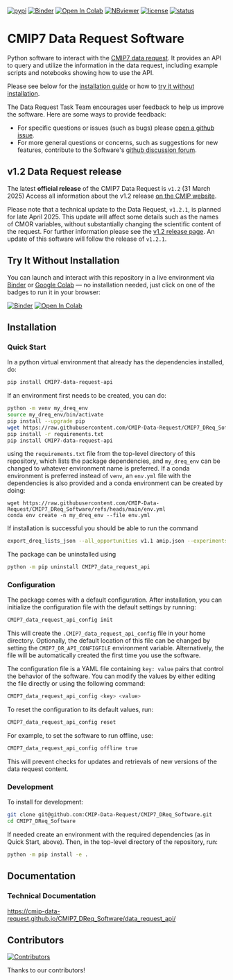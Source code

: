 [![pypi](https://img.shields.io/pypi/v/CMIP7-data-request-api.svg)](https://pypi.python.org/pypi/CMIP7-data-request-api)
[![Binder](https://mybinder.org/badge_logo.svg)](https://mybinder.org/v2/gh/CMIP-Data-Request/CMIP7_DReq_Software/main?filepath=notebooks)
[![Open In Colab](https://colab.research.google.com/assets/colab-badge.svg)](https://colab.research.google.com/github/CMIP-Data-Request/CMIP7_DReq_Software/)
[![NBviewer](https://raw.githubusercontent.com/jupyter/design/master/logos/Badges/nbviewer_badge.svg)](https://nbviewer.jupyter.org/github/CMIP-Data-Request/CMIP7_DReq_Software/tree/main/notebooks/)
[![license](https://img.shields.io/github/license/CMIP-Data-Request/CMIP7_DReq_Software.svg)](https://github.com/CMIP-Data-Request/CMIP7_DReq_Software/blob/main/LICENSE)
[![status](https://www.repostatus.org/badges/latest/active.svg)](https://www.repostatus.org/#active)

# CMIP7 Data Request Software

Python software to interact with the [CMIP7 data request](https://wcrp-cmip.org/cmip7/cmip7-data-request/).
It provides an API to query and utilize the information in the data request, including example scripts and notebooks showing how to use the API.

Please see below for the [installation guide](#installation) or how to [try it without installation](#try-it-without-installation).

The Data Request Task Team encourages user feedback to help us improve the software.
Here are some ways to provide feedback:
- For specific questions or issues (such as bugs) please [open a github issue](https://github.com/CMIP-Data-Request/CMIP7_DReq_Software/issues).
- For more general questions or concerns, such as suggestions for new features, contribute to the Software's [github discussion forum](https://github.com/CMIP-Data-Request/CMIP7_DReq_Software/discussions).


## v1.2 Data Request release

The latest **official release** of the CMIP7 Data Request is `v1.2` (31 March 2025)
Access all information about the v1.2 release [on the CMIP website](https://wcrp-cmip.org/cmip7-data-request-v1-2/).

Please note that a technical update to the Data Request, `v1.2.1`, is planned for late April 2025.
This update will affect some details such as the names of CMOR variables, without substantially changing the scientific content of the request.
For further information please see the [v1.2 release page](https://wcrp-cmip.org/cmip7-data-request-v1-2/).
An update of this software will follow the release of `v1.2.1`.


## Try It Without Installation

You can launch and interact with this repository in a live environment via [Binder](https://mybinder.org/) or [Google Colab](https://colab.research.google.com/) — no installation needed, just click on one of the badges to run it in your browser:

[![Binder](https://mybinder.org/badge_logo.svg)](https://mybinder.org/v2/gh/CMIP-Data-Request/CMIP7_DReq_Software/main?filepath=notebooks)
[![Open In Colab](https://colab.research.google.com/assets/colab-badge.svg)](https://colab.research.google.com/github/CMIP-Data-Request/CMIP7_DReq_Software/)


## Installation

### Quick Start

In a python virtual environment that already has the dependencies installed, do:

```bash
pip install CMIP7-data-request-api
```

If an environment first needs to be created, you can do:

```bash
python -m venv my_dreq_env
source my_dreq_env/bin/activate
pip install --upgrade pip
wget https://raw.githubusercontent.com/CMIP-Data-Request/CMIP7_DReq_Software/refs/heads/main/requirements.txt
pip install -r requirements.txt 
pip install CMIP7-data-request-api
```

using the `requirements.txt` file from the top-level directory of this repository, which lists the package dependencies, and `my_dreq_env` can be changed to whatever environment name is preferred.
If a conda environment is preferred instead of `venv`, an `env.yml` file with the dependencies is also provided and a conda environment can be created by doing:
```
wget https://raw.githubusercontent.com/CMIP-Data-Request/CMIP7_DReq_Software/refs/heads/main/env.yml
conda env create -n my_dreq_env --file env.yml
```

If installation is successful you should be able to run the command
```bash
export_dreq_lists_json --all_opportunities v1.1 amip.json --experiments amip
```

The package can be uninstalled using
```bash
python -m pip uninstall CMIP7_data_request_api
```

### Configuration

The package comes with a default configuration.
After installation, you can initialize the configuration file with the default settings by running:
```bash
CMIP7_data_request_api_config init
```

This will create the `.CMIP7_data_request_api_config` file in your home directory. 
Optionally, the default location of this file can be changed by setting the `CMIP7_DR_API_CONFIGFILE` environment variable.
Alternatively, the file will be automatically created the first time you use the software.

The configuration file is a YAML file containing `key: value` pairs that
control the behavior of the software.
You can modify the values by either editing the file directly or using the following command:
```bash
CMIP7_data_request_api_config <key> <value>
```

To reset the configuration to its default values, run:
```bash
CMIP7_data_request_api_config reset
```

For example, to set the software to run offline, use:
```bash
CMIP7_data_request_api_config offline true
```
This will prevent checks for updates and retrievals of new versions of the data request content.


### Development

To install for development:
```bash
git clone git@github.com:CMIP-Data-Request/CMIP7_DReq_Software.git
cd CMIP7_DReq_Software
```
If needed create an environment with the required dependencies (as in Quick Start, above).
Then, in the top-level directory of the repository, run: 
```bash
python -m pip install -e .
```


## Documentation

### Technical Documentation 
https://cmip-data-request.github.io/CMIP7_DReq_Software/data_request_api/


## Contributors

[![Contributors](https://contrib.rocks/image?repo=CMIP-Data-Request/CMIP7_DReq_Software)](https://github.com/CMIP-Data-Request/CMIP7_DReq_Software/graphs/contributors/)

Thanks to our contributors!
